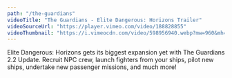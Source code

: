 ```yaml
---
path: "/the-guardians"
videoTitle: "The Guardians - Elite Dangerous: Horizons Trailer"
videoSourceUrl: "https://player.vimeo.com/video/188828855"
videoThumbnail: "https://i.vimeocdn.com/video/598956940.webp?mw=960&mh=540"
---
```


Elite Dangerous: Horizons gets its biggest expansion yet with The Guardians 2.2 Update. Recruit NPC crew, launch fighters from your ships, pilot new ships, undertake new passenger missions, and much more!



